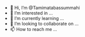 - 👋 Hi, I’m @Tamimatabassummahi
- 👀 I’m interested in ...
- 🌱 I’m currently learning ...
- 💞️ I’m looking to collaborate on ...
- 📫 How to reach me ...

<!---
Tamimatabassummahi/Tamimatabassummahi is a ✨ special ✨ repository because its `README.md` (this file) appears on your GitHub profile.
You can click the Preview link to take a look at your changes.
--->
